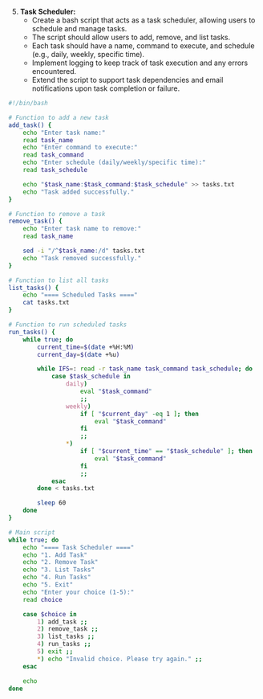 5. **Task Scheduler:**
   - Create a bash script that acts as a task scheduler, allowing users to schedule and manage tasks.
   - The script should allow users to add, remove, and list tasks.
   - Each task should have a name, command to execute, and schedule (e.g., daily, weekly, specific time).
   - Implement logging to keep track of task execution and any errors encountered.
   - Extend the script to support task dependencies and email notifications upon task completion or failure.

```bash
#!/bin/bash

# Function to add a new task
add_task() {
    echo "Enter task name:"
    read task_name
    echo "Enter command to execute:"
    read task_command
    echo "Enter schedule (daily/weekly/specific time):"
    read task_schedule

    echo "$task_name:$task_command:$task_schedule" >> tasks.txt
    echo "Task added successfully."
}

# Function to remove a task
remove_task() {
    echo "Enter task name to remove:"
    read task_name

    sed -i "/^$task_name:/d" tasks.txt
    echo "Task removed successfully."
}

# Function to list all tasks
list_tasks() {
    echo "==== Scheduled Tasks ===="
    cat tasks.txt
}

# Function to run scheduled tasks
run_tasks() {
    while true; do
        current_time=$(date +%H:%M)
        current_day=$(date +%u)

        while IFS=: read -r task_name task_command task_schedule; do
            case $task_schedule in
                daily)
                    eval "$task_command"
                    ;;
                weekly)
                    if [ "$current_day" -eq 1 ]; then
                        eval "$task_command"
                    fi
                    ;;
                *)
                    if [ "$current_time" == "$task_schedule" ]; then
                        eval "$task_command"
                    fi
                    ;;
            esac
        done < tasks.txt

        sleep 60
    done
}

# Main script
while true; do
    echo "==== Task Scheduler ===="
    echo "1. Add Task"
    echo "2. Remove Task"
    echo "3. List Tasks"
    echo "4. Run Tasks"
    echo "5. Exit"
    echo "Enter your choice (1-5):"
    read choice

    case $choice in
        1) add_task ;;
        2) remove_task ;;
        3) list_tasks ;;
        4) run_tasks ;;
        5) exit ;;
        *) echo "Invalid choice. Please try again." ;;
    esac

    echo
done
```